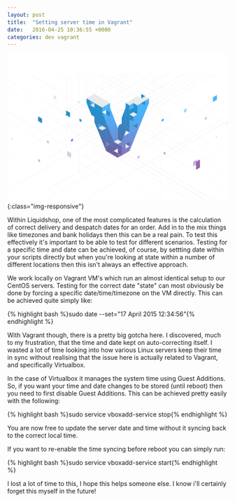 ```yaml
---
layout: post
title:  "Setting server time in Vagrant"
date:   2016-04-25 10:36:55 +0000
categories: dev vagrant
---
```


![vagrant](/assets/images/vagrant.png){:class="img-responsive"}

Within Liquidshop, one of the most complicated features is the calculation of correct delivery and despatch dates for an order. Add in to the mix things like timezones and bank holidays then this can be a real pain. To test this effectively it's important to be able to test for different scenarios. Testing for a specific time and date can be achieved, of course, by settting date within your scripts directly but when you're looking at state within a number of different locations then this isn't always an effective approach.

We work locally on Vagrant VM's which run an almost identical setup to our CentOS servers. Testing for the correct date "state" can most obviously be done by forcing a specific date/time/timezone on the VM directly. This can be achieved quite simply like:

{% highlight bash %}sudo date --set="17 April 2015 12:34:56"{% endhighlight %}

With Vagrant though, there is a pretty big gotcha here. I discovered, much to my frustration, that the time and date kept on auto-correcting itself. I wasted a lot of time looking into how various Linux servers keep their time in sync without realising that the issue here is actually related to Vagrant, and specifically Virtualbox.

In the case of Virtualbox it manages the system time using Guest Additions. So, if you want your time and date changes to be stored (until reboot) then you need to first disable Guest Additions. This can be achieved pretty easily with the following:

{% highlight bash %}sudo service vboxadd-service stop{% endhighlight %}

You are now free to update the server date and time without it syncing back to the correct local time.

If you want to re-enable the time syncing before reboot you can simply run:

{% highlight bash %}sudo service vboxadd-service start{% endhighlight %}

I lost a lot of time to this, I hope this helps someone else. I know i'll certainly forget this myself in the future!
